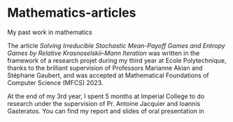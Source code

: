 # Mathematics-articles
My past work in mathematics

The article _Solving Irreducible Stochastic Mean-Payoff Games and Entropy Games by Relative Krasnoselskii–Mann Iteration_ was written in the framework of a research projet during my third year at Ecole Polytechnique, thanks to the brilliant supervision of Professors Marianne Akian and Stéphane Gaubert, and was accepted at Mathematical Foundations of Computer Science (MFCS) 2023.

At the end of my 3rd year, I spent 5 months at Imperial College to do research under the supervision of Pr. Antoine Jacquier and Ioannis Gasteratos. You can find my report and slides of oral presentation in 

